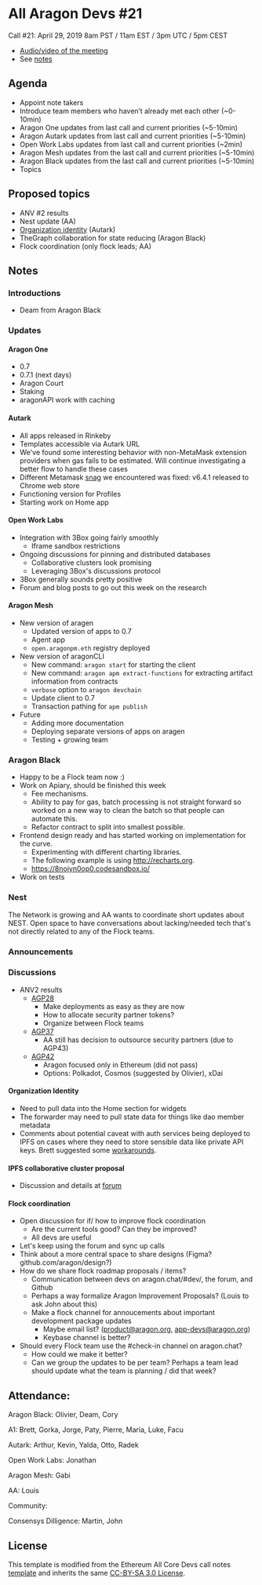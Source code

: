 # All Aragon Devs #21

Call #21: April 29, 2019 8am PST / 11am EST / 3pm UTC / 5pm CEST
- [Audio/video of the meeting](https://www.youtube.com/watch?v=mEwIYAaLUJ0)
- See [notes](#notes)

## Agenda

- Appoint note takers
- Introduce team members who haven’t already met each other (~0-10min)
- Aragon One updates from last call and current priorities (~5-10min)
- Aragon Autark updates from last call and current priorities (~5-10min)
- Open Work Labs updates from last call and current priorities (~2min)
- Aragon Mesh updates from the last call and current priorities (~5-10min)
- Aragon Black updates from the last call and current priorities (~5-10min)
- Topics

## Proposed topics

- ANV #2 results
- Nest update (AA)
- [Organization identity](https://forum.aragon.org/t/proposed-design-for-a-daos-home-page-within-aragon/826) (Autark)
- TheGraph collaboration for state reducing (Aragon Black)
- Flock coordination (only flock leads; AA)

## Notes

### Introductions

- Deam from Aragon Black

### Updates

#### Aragon One

- 0.7
- 0.7.1 (next days)
- Aragon Court
- Staking
- aragonAPI work with caching

#### Autark

- All apps released in Rinkeby
- Templates accessible via Autark URL
- We've found some interesting behavior with non-MetaMask extension providers when gas fails to be estimated. Will continue investigating a better flow to handle these cases
- Different Metamask [snag](https://github.com/MetaMask/metamask-extension/issues/6514) we encountered was fixed: v6.4.1 released to Chrome web store
- Functioning version for Profiles
- Starting work on Home app

#### Open Work Labs

- Integration with 3Box going fairly smoothly
    - Iframe sandbox restrictions
- Ongoing discussions for pinning and distributed databases
    - Collaborative clusters look promising
    - Leveraging 3Box's discussions protocol
- 3Box generally sounds pretty positive
- Forum and blog posts to go out this week on the research

#### Aragon Mesh

- New version of aragen
    - Updated version of apps to 0.7
    - Agent app
    - `open.aragonpm.eth` registry deployed
- New version of aragonCLI
    - New command: `aragon start` for starting the client
    - New command: `aragon apm extract-functions` for extracting artifact information from contracts
    - `verbose` option to `aragon devchain`
    - Update client to 0.7
    - Transaction pathing for `apm publish`
- Future
    - Adding more documentation
    - Deploying separate versions of apps on aragen
    - Testing + growing team

### Aragon Black

- Happy to be a Flock team now :)
- Work on Apiary, should be finished this week
    - Fee mechanisms.
    - Ability to pay for gas, batch processing is not straight forward so worked on a new way to clean the batch so that people can automate this.
    - Refactor contract to split into smallest possible.
- Frontend design ready and has started working on implementation for the curve.
    - Experimenting with different charting libraries.
    - The following example is using http://recharts.org.
    - https://8nojyn0op0.codesandbox.io/
- Work on tests

### Nest

The Network is growing and AA wants to coordinate short updates about NEST.
Open space to have conversations about lacking/needed tech that's not directly related to any of the Flock teams.

### Announcements


### Discussions

- ANV2 results
    - [AGP28](https://github.com/aragon/AGPs/blob/master/AGPs/AGP-28.md)
        - Make deployments as easy as they are now
        - How to allocate security partner tokens?
        - Organize between Flock teams
    - [AGP37](https://github.com/aragon/AGPs/blob/master/AGPs/AGP-37.md)
        - AA still has decision to outsource security partners (due to AGP43)
    - [AGP42](https://github.com/aragon/AGPs/blob/master/AGPs/AGP-42.md)
        - Aragon focused only in Ethereum (did not pass)
        - Options: Polkadot, Cosmos (suggested by Olivier), xDai

#### Organization Identity

- Need to pull data into the Home section for widgets
- The forwarder may need to pull state data for things like dao member metadata
- Comments about potential caveat with auth services being deployed to IPFS on cases where they need to store sensible data like private API keys. Brett suggested some [workarounds](https://github.com/ethereum/web3.js/issues/2739).

#### IPFS collaborative cluster proposal
- Discussion and details at [forum](https://forum.aragon.org/t/aragon-network-ipfs-pinning/824)

#### Flock coordination

- Open discussion for if/ how to improve flock coordination
    - Are the current tools good? Can they be improved?
    - All devs are useful
- Let's keep using the forum and sync up calls
- Think about a more central space to share designs (Figma? github.com/aragon/design?)
- How do we share flock roadmap proposals / items?
    - Communication between devs on aragon.chat/#dev/, the forum, and Github
    - Perhaps a way formalize Aragon Improvement Proposals? (Louis to ask John about this)
    - Make a flock channel for annoucements about important development package updates
        - Maybe email list? (product@aragon.org, app-devs@aragon.org)
        - Keybase channel is better?
- Should every Flock team use the #check-in channel on aragon.chat?
    - How could we make it better?
    - Can we group the updates to be per team? Perhaps a team lead should update what the team is planning / did that week?

## Attendance:

Aragon Black: Olivier, Deam, Cory

A1: Brett, Gorka, Jorge, Paty, Pierre, Maria, Luke, Facu

Autark: Arthur, Kevin, Yalda, Otto, Radek

Open Work Labs: Jonathan

Aragon Mesh: Gabi

AA: Louis

Community:

Consensys Dilligence: Martin, John


## License
This template is modified from the Ethereum All Core Devs call notes [template](https://github.com/ethereum/pm/blob/master/All%20Core%20Devs%20Meetings/Meeting%20Template.md) and inherits the same [CC-BY-SA 3.0 License](https://github.com/ethereum/pm/blob/master/LICENSE).
